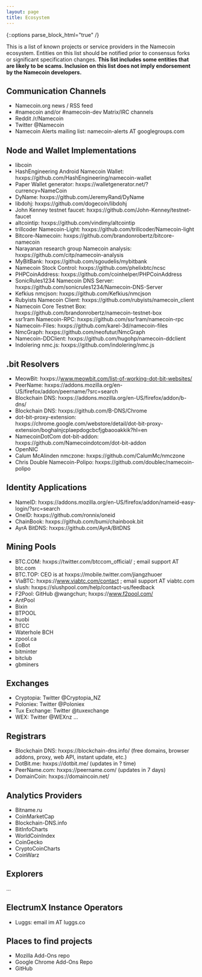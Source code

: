 ```yaml
---
layout: page
title: Ecosystem
---
```


{::options parse_block_html="true" /}

This is a list of known projects or service providers in the Namecoin ecosystem.  Entities on this list should be notified prior to consensus forks or significant specification changes.  **This list includes some entities that are likely to be scams.  Inclusion on this list does not imply endorsement by the Namecoin developers.**

## Communication Channels

* Namecoin.org news / RSS feed
* #namecoin and/or #namecoin-dev Matrix/IRC channels
* Reddit /r/Namecoin
* Twitter @Namecoin
* Namecoin Alerts mailing list: namecoin-alerts AT googlegroups.com

## Node and Wallet Implementations

* libcoin
* HashEngineering Android Namecoin Wallet: hxxps://github.com/HashEngineering/namecoin-wallet
* Paper Wallet generator: hxxps://walletgenerator.net/?currency=NameCoin
* DyName: hxxps://github.com/JeremyRand/DyName
* libdohj: hxxps://github.com/dogecoin/libdohj
* John Kenney testnet faucet: hxxps://github.com/John-Kenney/testnet-faucet
* altcointip: hxxps://github.com/vindimy/altcointip
* trillcoder Namecoin-Light: hxxps://github.com/trillcoder/Namecoin-light
* Bitcore-Namecoin: hxxps://github.com/brandonrobertz/bitcore-namecoin
* Narayanan research group Namecoin analysis: hxxps://github.com/citp/namecoin-analysis
* MyBitBank: hxxps://github.com/sgoudelis/mybitbank
* Namecoin Stock Control: hxxps://github.com/phelixbtc/ncsc
* PHPCoinAddress: hxxps://github.com/coinhelper/PHPCoinAddress
* SonicRules1234 Namecoin DNS Server: hxxps://github.com/sonicrules1234/Namecoin-DNS-Server
* Kefkius nmcjson: hxxps://github.com/Kefkius/nmcjson
* Rubyists Namecoin Client: hxxps://github.com/rubyists/namecoin_client
* Namecoin Core Testnet Box: hxxps://github.com/brandonrobertz/namecoin-testnet-box
* ssr1ram Namecoin-RPC: hxxps://github.com/ssr1ram/namecoin-rpc
* Namecoin-Files: hxxps://github.com/karel-3d/namecoin-files
* NmcGraph: hxxps://github.com/neofutur/NmcGraph
* Namecoin-DDClient: hxxps://github.com/hugohp/namecoin-ddclient
* Indolering nmc.js: hxxps://github.com/indolering/nmc.js

## .bit Resolvers

* MeowBit: hxxps://www.meowbit.com/list-of-working-dot-bit-websites/
* PeerName: hxxps://addons.mozilla.org/en-US/firefox/addon/peername/?src=search
* Blockchain DNS: hxxps://addons.mozilla.org/en-US/firefox/addon/b-dns/
* Blockchain DNS: hxxps://github.com/B-DNS/Chrome
* dot-bit-proxy-extension: hxxps://chrome.google.com/webstore/detail/dot-bit-proxy-extension/boghalnjcplaepdogcbcfjgbaooakkik?hl=en
* NamecoinDotCom dot-bit-addon: hxxps://github.com/Namecoindotcom/dot-bit-addon
* OpenNIC
* Calum McAlinden nmczone: hxxps://github.com/CalumMc/nmczone
* Chris Double Namecoin-Polipo: hxxps://github.com/doublec/namecoin-polipo

## Identity Applications

* NameID: hxxps://addons.mozilla.org/en-US/firefox/addon/nameid-easy-login/?src=search
* OneID: hxxps://github.com/ronnix/oneid
* ChainBook: hxxps://github.com/bumi/chainbook.bit
* AyrA BitDNS: hxxps://github.com/AyrA/BitDNS

## Mining Pools

* BTC.COM: hxxps://twitter.com/btccom_official/ ; email support AT btc.com
* BTC.TOP: CEO is at hxxps://mobile.twitter.com/jiangzhuoer
* ViaBTC: hxxps://www.viabtc.com/contact ; email support AT viabtc.com
* slush: hxxps://slushpool.com/help/contact-us/feedback
* F2Pool: GitHub @wangchun; hxxps://www.f2pool.com/
* AntPool
* Bixin
* BTPOOL
* huobi
* BTCC
* Waterhole BCH
* zpool.ca
* EoBot
* bitminter
* bitclub
* gbminers

## Exchanges

* Cryptopia: Twitter @Cryptopia_NZ
* Poloniex: Twitter @Poloniex
* Tux Exchange: Twitter @tuxexchange
* WEX: Twitter @WEXnz
...

## Registrars

* Blockchain DNS: hxxps://blockchain-dns.info/ (free domains, browser addons, proxy, web API, instant update, etc.)
* DotBit.me: hxxps://dotbit.me/ (updates in ? time)
* PeerName.com: hxxps://peername.com/ (updates in 7 days)
* DomainCoin: hxxps://domaincoin.net/

## Analytics Providers

* Bitname.ru
* CoinMarketCap
* Blockchain-DNS.info
* BitInfoCharts
* WorldCoinIndex
* CoinGecko
* CryptoCoinCharts
* CoinWarz

## Explorers

...

## ElectrumX Instance Operators

* Luggs: email im AT luggs.co

## Places to find projects

* Mozilla Add-Ons repo
* Google Chrome Add-Ons Repo
* GitHub

